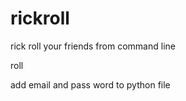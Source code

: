 # rickroll
rick roll your friends from command line

roll <email>

add email and pass word to python file